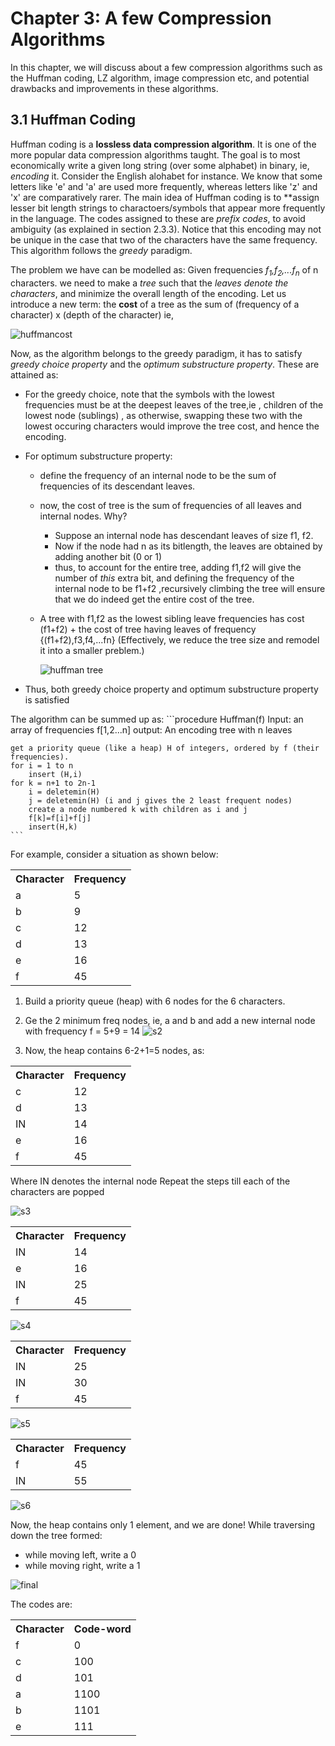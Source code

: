 # Chapter 3: A few Compression Algorithms
In this chapter, we will discuss about a few compression algorithms such as the Huffman coding, LZ algorithm, image compression etc, and potential drawbacks and improvements in these algorithms.

## 3.1 Huffman Coding
Huffman coding is a **lossless data compression algorithm**. It is one of the more popular data compression algorithms taught. The goal is to most economically write a given long string (over some alphabet) in binary, ie, _encoding_ it. Consider the English alohabet for instance. We know that some letters like 'e' and 'a' are used more frequently, whereas letters like 'z' and 'x' are comparatively rarer. The main idea of Huffman coding is to **assign lesser bit length strings to charactoers/symbols that appear more frequently in the language. The codes assigned to these are *prefix codes*, to avoid ambiguity (as explained in section 2.3.3). Notice that this encoding may not be unique in the case that two of the characters have the same frequency. This algorithm follows the *greedy* paradigm.

The problem we have can be modelled as: Given frequencies _f<sub>1</sub>,f<sub>2</sub>,...f<sub>n</sub>_ of n characters. we need to make a *tree* such that the *leaves denote the characters*, and minimize the overall length of the encoding. Let us introduce a new term: the **cost** of a tree as the sum of (frequency of a character) x (depth of the character) ie, 

![huffmancost](images/huffmancost.png)

Now, as the algorithm belongs to the greedy paradigm, it has to satisfy *greedy choice property* and the *optimum substructure property*. These are attained as:
- For the greedy choice, note that the symbols with the lowest frequencies must be at the deepest leaves of the tree,ie , children of the lowest node (sublings) , as otherwise, swapping these two with the lowest occuring characters would improve the tree cost, and hence the encoding.

- For optimum substructure property:
    - define the frequency  of an internal node to be the sum of frequencies of its descendant leaves.
    - now, the cost of tree is the sum of frequencies of all leaves and internal nodes. Why?
        - Suppose an internal node has descendant leaves of size f1, f2.
        - Now if the node had n as its bitlength, the leaves are obtained by adding another bit (0 or 1)
        - thus, to account for the entire tree, adding f1,f2 will give the number of *this* extra bit, and defining the frequency of the internal node to be f1+f2 ,recursively climbing the tree will ensure that we do indeed get the entire cost of the tree.

    - A tree with f1,f2 as the lowest sibling leave frequencies has cost (f1+f2) + the cost of tree having leaves of frequency {(f1+f2),f3,f4,...fn} (Effectively, we reduce the tree size and remodel it into a smaller preblem.)
        
        ![huffman tree](images/huffmantree.png)

- Thus, both greedy choice property and optimum substructure property is satisfied

The algorithm can be summed up as:
    ```procedure Huffman(f)
    Input: an array of frequencies f[1,2...n]
    output: An encoding tree with n leaves

    get a priority queue (like a heap) H of integers, ordered by f (their frequencies).
    for i = 1 to n
        insert (H,i)
    for k = n+1 to 2n-1
        i = deletemin(H)
        j = deletemin(H) (i and j gives the 2 least frequent nodes)
        create a node numbered k with children as i and j
        f[k]=f[i]+f[j]
        insert(H,k)
    ```

For example, consider a situation as shown below:
<table >
    <tr>
        <th>Character</th>
        <th>Frequency</th>
    </tr>
    <tr>
        <td>a</td>
        <td>5</td>
    </tr>
    <tr>
        <td>b</td>
        <td>9</td>
    </tr>
    <tr>
        <td>c</td>
        <td>12</td>
    </tr>
    <tr>
        <td>d</td>
        <td>13</td>
    </tr>
    <tr>
        <td>e</td>
        <td>16</td>
    </tr>
    <tr>
        <td>f</td>
        <td>45</td>
    </tr>
</table>

1. Build a priority queue (heap) with 6 nodes for the 6 characters.
2. Ge the 2 minimum freq nodes, ie, a and b and add a new internal node with frequency f = 5+9 = 14
    ![s2](images/huffmanex/s2.jpeg)

3. Now, the heap contains 6-2+1=5 nodes, as:
<table >
    <tr>
        <th>Character</th>
        <th>Frequency</th>
    </tr>
    <tr>
        <td>c</td>
        <td>12</td>
    </tr>
    <tr>
        <td>d</td>
        <td>13</td>
    </tr>
    <tr>
        <td>IN</td>
        <td>14</td>
    </tr>
    <tr>
        <td>e</td>
        <td>16</td>
    </tr>
    <tr>
        <td>f</td>
        <td>45</td>
    </tr>
</table>
Where IN denotes the internal node
Repeat the steps till each of the characters are popped

![s3](images/huffmanex/s3.jpg)

<table >
    <tr>
        <th>Character</th>
        <th>Frequency</th>
    </tr>
    <tr>
        <td>IN</td>
        <td>14</td>
    </tr>
    <tr>
        <td>e</td>
        <td>16</td>
    </tr>
    <tr>
        <td>IN</td>
        <td>25</td>
    </tr>
    <tr>
        <td>f</td>
        <td>45</td>
    </tr>
</table>

![s4](images/huffmanex/s4.jpg)

<table >
    <tr>
        <th>Character</th>
        <th>Frequency</th>
    </tr>
    <tr>
        <td>IN</td>
        <td>25</td>
    </tr>
    <tr>
        <td>IN</td>
        <td>30</td>
    </tr>
    <tr>
        <td>f</td>
        <td>45</td>
    </tr>
</table>

![s5](images/huffmanex/s5.jpg)

<table >
    <tr>
        <th>Character</th>
        <th>Frequency</th>
    </tr>
        <td>f</td>
        <td>45</td>
    </tr>
    <tr>
        <td>IN</td>
        <td>55</td>
    </tr>
</table>

![s6](images/huffmanex/s6.jpg)

Now, the heap contains only 1 element, and we are done!
While traversing down the tree formed:
- while moving left, write a 0
- while moving right, write a 1 

![final](images/huffmanex/final.jpg)

The codes are:
<table >
    <tr>
        <th>Character</th>
        <th>Code-word</th>
    </tr>
    <tr>
        <td>f</td>
        <td>0</td>
    </tr>
    <tr>
        <td>c</td>
        <td>100</td>
    </tr>
    <tr>
        <td>d</td>
        <td>101</td>
    </tr>
    <tr>
        <td>a</td>
        <td>1100</td>
    </tr>
    <tr>
        <td>b</td>
        <td>1101</td>
    </tr>
    <tr>
        <td>e</td>
        <td>111</td>
    </tr>
</table>